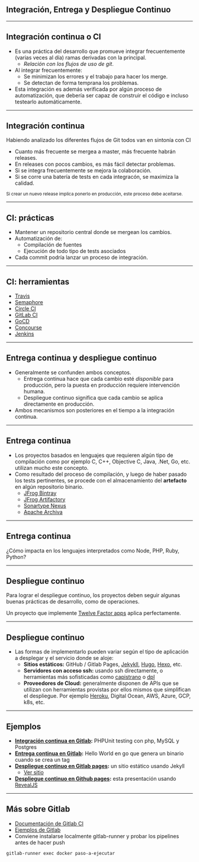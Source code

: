 ## Integración, Entrega y Despliegue Continuo

---

## Integración continua o CI

* Es una práctica del desarrollo que promueve integrar frecuentemente (varias
  veces al día) ramas derivadas con la principal.
	* _Relación con los flujos de uso de git_.
* Al integrar frecuentemente:
	* Se minimizan los errores y el trabajo para hacer los merge.
	* Se detectan de forma temprana los problemas.
* Esta integración es además verificada por algún proceso de automatización,
  que debería ser capaz de construir el código e incluso testearlo
  automáticamente.

---

## Integración continua

Habiendo analizado los diferentes flujos de Git todos van en sintonía con CI

* Cuanto más frecuente se mergea a master, más frecuente habrán releases.
* En releases con pocos cambios, es más fácil detectar problemas.
* Si se integra frecuentemente se mejora la colaboración.
* Si se corre una batería de tests en cada integracón, se maximiza la calidad.

<small>
Si crear un nuevo release implica ponerlo en producción, este proceso debe
aceitarse.
</small>

---

## CI: prácticas

* Mantener un repositorio central donde se mergean los cambios.
* Automatización de:
	* Compilación de fuentes
	* Ejecución de todo tipo de tests asociados
* Cada commit podría lanzar un proceso de integración.

---

## CI: herramientas

* [Travis](https://travis-ci.org/)
* [Semaphore](https://semaphoreci.com/)
* [Circle CI](https://circleci.com/)
* [GitLab CI](https://about.gitlab.com/gitlab-ci/)
* [GoCD](https://www.gocd.org)
* [Concourse](https://concourse-ci.org/)
* [Jenkins](https://jenkins.io/)

---

## Entrega continua y despliegue continuo

* Generalmente se confunden ambos conceptos.
	* Entrega continua hace que cada cambio esté *disponible* para producción,
    pero la puesta en producción requiere intervención humana.
	* Despliegue continuo significa que cada cambio se aplica directamente en
    producción.
* Ambos mecanismos son posteriores en el tiempo a la integración continua.

---

## Entrega continua

* Los proyectos basados en lenguajes que requieren algún tipo de compilación
  como por ejemplo C, C++, Objective C, Java, .Net, Go, etc. utilizan mucho este
  concepto.
* Como resultado del proceso de compilación, y luego de haber pasado
  los tests pertinentes, se procede con el almacenamiento del **artefacto** en
  algún repositorio binario.
	* [JFrog Bintray](https://jfrog.com/bintray/)
	* [JFrog Artifactory](https://jfrog.com/artifactory/)
	* [Sonartype Nexus](https://www.sonatype.com/nexus-repository-sonatype)
	* [Apache Archiva](https://archiva.apache.org/)

---

## Entrega continua

 ¿Cómo impacta en los lenguajes interpretados como Node, PHP, Ruby, Python?

---

## Despliegue continuo

Para lograr el despliegue continuo, los proyectos deben seguir algunas buenas
prácticas de desarrollo, como de operaciones.

Un proyecto que implemente [Twelve Factor apps](https://12factor.net/es/) aplica
perfectamente.

---

## Despliegue continuo

* Las formas de implementarlo pueden variar según el tipo de aplicación a
desplegar y el servicio donde se aloje:
  * **Sitios estáticos:** GitHub / Gitlab Pages, [Jekykll](https://jekyllrb.com/),
    [Hugo](https://gohugo.io/), [Hexo](https://hexo.io/), etc.
  * **Servidores con acceso ssh:** usando ssh directamente, o herramientas más
    sofisticadas como [capistrano](https://capistranorb.com/) o [dpl](https://github.com/travis-ci/dp)
  * **Proveedores de Cloud:** generalmente disponen de APIs que se utilizan con
    herramientas provistas por ellos mismos que simplifican el despliegue.
    Por ejemplo [Heroku](https://www.heroku.com/), Digital Ocean, AWS, Azure,
    GCP, k8s, etc.

---

## Ejemplos

* **[Integración continua en Gitlab](https://gitlab.com/chrodriguez/ci-test-php-example):** PHPUnit testing con php, MySQL y Postgres
* **[Entrega continua en Gitlab](https://gitlab.com/chrodriguez/cd-artifact-sample-go/):**
  Hello World en go que genera un binario cuando se crea un tag
* **[Despliegue continuo en Gitlab pages](https://gitlab.com/chrodriguez/cd-jekyll-sample):** un sitio estático usando Jekyll
	* [Ver sitio](https://chrodriguez.gitlab.io/cd-jekyll-sample)
* **[Despliegue continuo en Github pages](https://github.com/chrodriguez/arquitecturas-de-software):** esta presentación usando [RevealJS](https://github.com/hakimel/reveal.js/)

---

## Más sobre Gitlab

* [Documentación de Gitlab CI](https://docs.gitlab.com/ee/ci/)
* [Ejemplos de Gitlab](https://docs.gitlab.com/ee/ci/examples/)
* Conviene instalarse localmente gitlab-runner y probar los pipelines antes de
  hacer push

```
gitlab-runner exec docker paso-a-ejecutar
```
